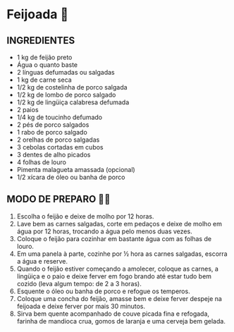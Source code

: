 # Feijoada :shallow_pan_of_food:

## INGREDIENTES

- 1 kg de feijão preto
- Água o quanto baste
- 2 línguas defumadas ou salgadas
- 1 kg de carne seca
- 1/2 kg de costelinha de porco salgada
- 1/2 kg de lombo de porco salgado
- 1/2 kg de lingüiça calabresa defumada
- 2 paios
- 1/4 kg de toucinho defumado
- 2 pés de porco salgados
- 1 rabo de porco salgado
- 2 orelhas de porco salgadas
- 3 cebolas cortadas em cubos
- 3 dentes de alho picados
- 4 folhas de louro
- Pimenta malagueta amassada (opcional)
- 1/2 xícara de óleo ou banha de porco

## MODO DE PREPARO :man_cook:

1. Escolha o feijão e deixe de molho por 12 horas.
2. Lave bem as carnes salgadas, corte em pedaços e deixe de molho em água por 12 horas, trocando a água pelo menos duas vezes.
3. Coloque o feijão para cozinhar em bastante água com as folhas de louro.
4. Em uma panela à parte, cozinhe por ½ hora as carnes salgadas, escorra a água e reserve.
5. Quando o feijão estiver começando a amolecer, coloque as carnes, a lingüiça e o paio e deixe ferver em fogo brando até estar tudo bem cozido (leva algum tempo: de 2 a 3 horas).
6. Esquente o óleo ou banha de porco e refogue os temperos.
7. Coloque uma concha do feijão, amasse bem e deixe ferver despeje na feijoada e deixe ferver por mais 30 minutos.
8. Sirva bem quente acompanhado de couve picada fina e refogada, farinha de mandioca crua, gomos de laranja e uma cerveja bem gelada.